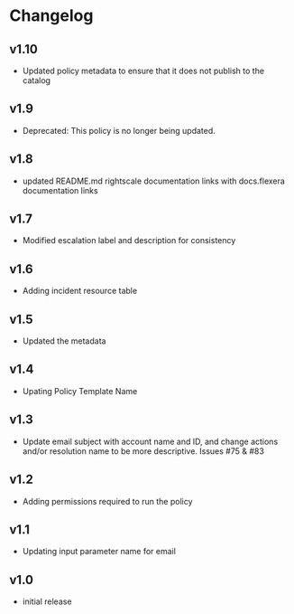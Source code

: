 # Changelog

## v1.10

- Updated policy metadata to ensure that it does not publish to the catalog

## v1.9

- Deprecated: This policy is no longer being updated.

## v1.8

- updated README.md rightscale documentation links with docs.flexera documentation links

## v1.7

- Modified escalation label and description for consistency

## v1.6

- Adding incident resource table

## v1.5

- Updated the metadata

## v1.4

- Upating Policy Template Name

## v1.3

- Update email subject with account name and ID, and change actions and/or resolution name to be more descriptive. Issues #75 & #83

## v1.2

- Adding permissions required to run the policy

## v1.1

- Updating input parameter name for email

## v1.0

- initial release
